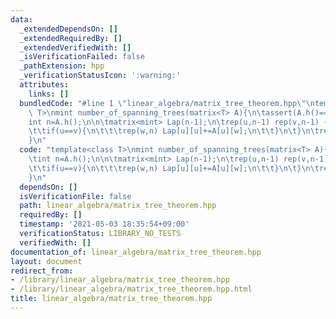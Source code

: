 ```yaml
---
data:
  _extendedDependsOn: []
  _extendedRequiredBy: []
  _extendedVerifiedWith: []
  _isVerificationFailed: false
  _pathExtension: hpp
  _verificationStatusIcon: ':warning:'
  attributes:
    links: []
  bundledCode: "#line 1 \"linear_algebra/matrix_tree_theorem.hpp\"\ntemplate<class\
    \ T>\nmint number_of_spanning_trees(matrix<T> A){\n\tassert(A.h()==A.w());\n\t\
    int n=A.h();\n\n\tmatrix<mint> Lap(n-1);\n\trep(u,n-1) rep(v,n-1) {\n\t\tLap[u][v]=-A[u][v];\n\
    \t\tif(u==v){\n\t\t\trep(w,n) Lap[u][u]+=A[u][w];\n\t\t}\n\t}\n\treturn det(Lap);\n\
    }\n"
  code: "template<class T>\nmint number_of_spanning_trees(matrix<T> A){\n\tassert(A.h()==A.w());\n\
    \tint n=A.h();\n\n\tmatrix<mint> Lap(n-1);\n\trep(u,n-1) rep(v,n-1) {\n\t\tLap[u][v]=-A[u][v];\n\
    \t\tif(u==v){\n\t\t\trep(w,n) Lap[u][u]+=A[u][w];\n\t\t}\n\t}\n\treturn det(Lap);\n\
    }\n"
  dependsOn: []
  isVerificationFile: false
  path: linear_algebra/matrix_tree_theorem.hpp
  requiredBy: []
  timestamp: '2021-05-03 18:35:54+09:00'
  verificationStatus: LIBRARY_NO_TESTS
  verifiedWith: []
documentation_of: linear_algebra/matrix_tree_theorem.hpp
layout: document
redirect_from:
- /library/linear_algebra/matrix_tree_theorem.hpp
- /library/linear_algebra/matrix_tree_theorem.hpp.html
title: linear_algebra/matrix_tree_theorem.hpp
---
```

